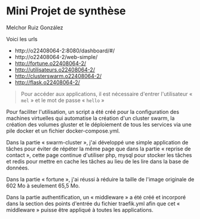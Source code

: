 # Mini Projet de synthèse
Melchor Ruiz González

Voici les urls
- http://o22408064-2:8080/dashboard/#/
- http://o22408064-2/web-simple/
- http://fortune.o22408064-2/
- http://utilisateurs.o22408064-2/
- http://clusterswarm.o22408064-2/
- http://flask.o22408064-2/

> Pour accéder aux applications, il est nécessaire d'entrer l'utilisateur « ```mel``` » et le mot de passe « ```hello``` »

Pour faciliter l'utilisation, un script a été créé pour la configuration des machines virtuelles qui automatise la création d'un cluster swarm, la création des volumes gluster et le déploiement de tous les services via une pile docker et un fichier docker-compose.yml.


Dans la partie « swarm-cluster », j'ai développé une simple application de tâches pour éviter de répéter la même page que dans la partie « reprise de contact », cette page continue d'utiliser php, mysql pour stocker les tâches et redis pour mettre en cache les tâches au lieu de les lire dans la base de données.


Dans la partie « fortune », j'ai réussi à réduire la taille de l'image originale de 602 Mo à seulement 65,5 Mo. 

Dans la partie authentification, un « middleware » a été créé et incorporé dans la section des points d'entrée du fichier traefik.yml afin que cet « middleware » puisse être appliqué à toutes les applications.
